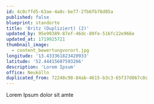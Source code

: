 ```yaml
---
id: 4c0cffd5-63ae-4a8c-be77-2fb6fb78d05a
published: false
blueprint: standorte
title: 'Britz (Dupliziert) (2)'
updated_by: 95e99389-87ef-46dc-89fe-516fc22e966e
updated_at: 1719925721
thumbnail_image:
  - content_bewertungvorort.jpg
longitude: '13.433361823420933'
latitude: '52.44415607593266'
description: 'Lorem Ipsum'
office: Neukölln
duplicated_from: 72248c98-84ab-4615-b3c3-65f37d867c8c
---
```

Lorem Ipsum dolor sit amte